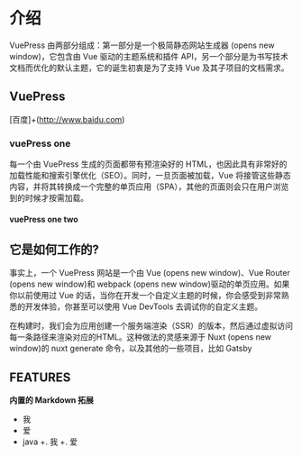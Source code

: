 # 介绍
VuePress 由两部分组成：第一部分是一个极简静态网站生成器 (opens new window)，它包含由 Vue 驱动的主题系统和插件 API，另一个部分是为书写技术文档而优化的默认主题，它的诞生初衷是为了支持 Vue 及其子项目的文档需求。
## VuePress
[百度]+(http://www.baidu.com)
### vuePress one
每一个由 VuePress 生成的页面都带有预渲染好的 HTML，也因此具有非常好的加载性能和搜索引擎优化（SEO）。同时，一旦页面被加载，Vue 将接管这些静态内容，并将其转换成一个完整的单页应用（SPA），其他的页面则会只在用户浏览到的时候才按需加载。
#### vuePress one two
## 它是如何工作的?
事实上，一个 VuePress 网站是一个由 Vue (opens new window)、Vue Router (opens new window)和 webpack (opens new window)驱动的单页应用。如果你以前使用过 Vue 的话，当你在开发一个自定义主题的时候，你会感受到非常熟悉的开发体验，你甚至可以使用 Vue DevTools 去调试你的自定义主题。

在构建时，我们会为应用创建一个服务端渲染（SSR）的版本，然后通过虚拟访问每一条路径来渲染对应的HTML。这种做法的灵感来源于 Nuxt (opens new window)的 nuxt generate 命令，以及其他的一些项目，比如 Gatsby
## FEATURES
**内置的 Markdown 拓展**
- 我
- 爱
- java
+. 我
+. 爱